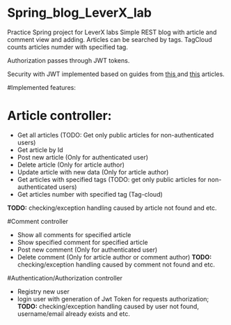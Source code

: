 # Spring_blog_LeverX_lab
Practice Spring project for LeverX labs
Simple REST blog with article and comment view and adding. Articles can be searched by tags. TagCloud counts articles numder with specified tag.

Authorization passes through JWT tokens.

Security with JWT implemented based on guides from
<a href = https://grokonez.com/spring-framework/spring-security/spring-security-jwt-authentication-restapis-springboot-spring-mvc-spring-security-spring-jpa-mysql> this </a>
and <a href = https://www.toptal.com/java/rest-security-with-jwt-spring-security-and-java> this</a> articles.

#Implemented features:
# Article controller:
- Get all articles (TODO: Get only public articles for non-authenticated users)
- Get article by Id
- Post new article (Only for authenticated user)
- Delete article (Only for article author)
- Update article with new data (Only for article author)
- Get articles with specified tags (TODO: get only public articles for non-authenticated users)
- Get articles number with specified tag (Tag-cloud)

 <b> TODO:</b> checking/exception handling caused by article not found and etc.

#Comment controller
- Show all comments for specified article
- Show specified comment for specified article
- Post new comment (Only for authenticated user)
- Delete comment (Only for article author or comment author)
<b> TODO:</b> checking/exception handling caused by comment not found and etc.

#Authentication/Authorization controller
- Registry new user
- login user with generation of Jwt Token for requests authorization;
<b> TODO:</b> checking/exception handling caused by user not found, username/email already exists and etc.




